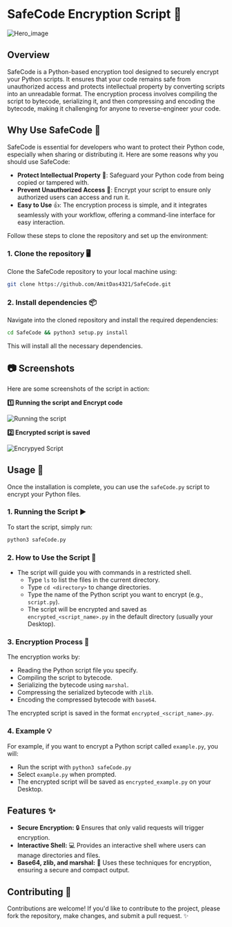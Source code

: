 # SafeCode Encryption Script 🔐

![Hero_image](https://i.ibb.co/5WXBzJ4D/SafeCode.png)

## Overview
SafeCode is a Python-based encryption tool designed to securely encrypt your Python scripts. It ensures that your code remains safe from unauthorized access and protects intellectual property by converting scripts into an unreadable format. The encryption process involves compiling the script to bytecode, serializing it, and then compressing and encoding the bytecode, making it challenging for anyone to reverse-engineer your code.

## Why Use SafeCode 🚀

SafeCode is essential for developers who want to protect their Python code, especially when sharing or distributing it. Here are some reasons why you should use SafeCode:
- **Protect Intellectual Property** 💼: Safeguard your Python code from being copied or tampered with.
- **Prevent Unauthorized Access** 🚫: Encrypt your script to ensure only authorized users can access and run it.
- **Easy to Use** 👍: The encryption process is simple, and it integrates seamlessly with your workflow, offering a command-line interface for easy interaction.

Follow these steps to clone the repository and set up the environment:

### 1. Clone the repository 🖥️

Clone the SafeCode repository to your local machine using:

```bash
git clone https://github.com/AmitDas4321/SafeCode.git
```

### 2. Install dependencies 📦

Navigate into the cloned repository and install the required dependencies:

```bash
cd SafeCode && python3 setup.py install
```

This will install all the necessary dependencies.

## 📷 Screenshots
Here are some screenshots of the script in action:

**1️⃣ Running the script and Encrypt code**

![Running the script](https://i.ibb.co/M5yLV1yC/Running-the-script-and-Encrypt-code.png)

**2️⃣ Encrypted script is saved**

![Encrypyed Script](https://i.ibb.co/ccmkTtNy/Encrypted-Script.png)


## Usage 🔧

Once the installation is complete, you can use the `safeCode.py` script to encrypt your Python files.

### 1. Running the Script ▶️

To start the script, simply run:

```bash
python3 safeCode.py
```

### 2. How to Use the Script 📝

- The script will guide you with commands in a restricted shell.
  - Type `ls` to list the files in the current directory.
  - Type `cd <directory>` to change directories.
  - Type the name of the Python script you want to encrypt (e.g., `script.py`).
  - The script will be encrypted and saved as `encrypted_<script_name>.py` in the default directory (usually your Desktop).

### 3. Encryption Process 🔐

The encryption works by:
- Reading the Python script file you specify.
- Compiling the script to bytecode.
- Serializing the bytecode using `marshal`.
- Compressing the serialized bytecode with `zlib`.
- Encoding the compressed bytecode with `base64`.

The encrypted script is saved in the format `encrypted_<script_name>.py`.

### 4. Example 💡

For example, if you want to encrypt a Python script called `example.py`, you will:
- Run the script with `python3 safeCode.py`
- Select `example.py` when prompted.
- The encrypted script will be saved as `encrypted_example.py` on your Desktop.

## Features ✨

- **Secure Encryption:** 🔒 Ensures that only valid requests will trigger encryption.
- **Interactive Shell:** 💻 Provides an interactive shell where users can manage directories and files.
- **Base64, zlib, and marshal:** 🔐 Uses these techniques for encryption, ensuring a secure and compact output.

## Contributing 🤝

Contributions are welcome! If you'd like to contribute to the project, please fork the repository, make changes, and submit a pull request. ✨
